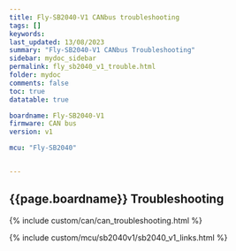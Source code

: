 ```yaml
---
title: Fly-SB2040-V1 CANbus troubleshooting
tags: []
keywords: 
last_updated: 13/08/2023
summary: "Fly-SB2040-V1 CANbus Troubleshooting"
sidebar: mydoc_sidebar
permalink: fly_sb2040_v1_trouble.html
folder: mydoc
comments: false
toc: true
datatable: true

boardname: Fly-SB2040-V1
firmware: CAN bus
version: v1

mcu: "Fly-SB2040"


---
```


## {{page.boardname}} Troubleshooting

{% include custom/can/can_troubleshooting.html %}

{% include custom/mcu/sb2040v1/sb2040_v1_links.html %}
